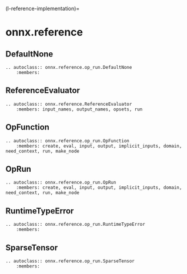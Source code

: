 (l-reference-implementation)=

# onnx.reference

## DefaultNone

```{eval-rst}
.. autoclass:: onnx.reference.op_run.DefaultNone
    :members:
```

## ReferenceEvaluator

```{eval-rst}
.. autoclass:: onnx.reference.ReferenceEvaluator
    :members: input_names, output_names, opsets, run
```

## OpFunction

```{eval-rst}
.. autoclass:: onnx.reference.op_run.OpFunction
    :members: create, eval, input, output, implicit_inputs, domain, need_context, run, make_node
```

## OpRun

```{eval-rst}
.. autoclass:: onnx.reference.op_run.OpRun
    :members: create, eval, input, output, implicit_inputs, domain, need_context, run, make_node
```

## RuntimeTypeError

```{eval-rst}
.. autoclass:: onnx.reference.op_run.RuntimeTypeError
    :members:
```

## SparseTensor

```{eval-rst}
.. autoclass:: onnx.reference.op_run.SparseTensor
    :members:
```

